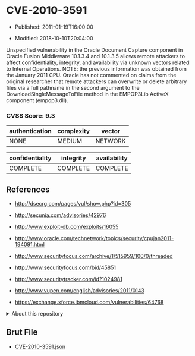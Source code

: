 # CVE-2010-3591

- Published: 2011-01-19T16:00:00

- Modified: 2018-10-10T20:04:00

Unspecified vulnerability in the Oracle Document Capture component in Oracle Fusion Middleware 10.1.3.4 and 10.1.3.5 allows remote attackers to affect confidentiality, integrity, and availability via unknown vectors related to Internal Operations.  NOTE: the previous information was obtained from the January 2011 CPU.  Oracle has not commented on claims from the original researcher that remote attackers can overwrite or delete arbitrary files via a full pathname in the second argument to the DownloadSingleMessageToFile method in the EMPOP3Lib ActiveX component (empop3.dll).

### CVSS Score: **9.3**

| authentication | complexity | vector |
| --- | --- | --- |
| NONE | MEDIUM | NETWORK |

| confidentiality | integrity | availability |
| --- | --- | --- |
| COMPLETE | COMPLETE | COMPLETE |

## References

* http://dsecrg.com/pages/vul/show.php?id=305

* http://secunia.com/advisories/42976

* http://www.exploit-db.com/exploits/16055

* http://www.oracle.com/technetwork/topics/security/cpujan2011-194091.html

* http://www.securityfocus.com/archive/1/515959/100/0/threaded

* http://www.securityfocus.com/bid/45851

* http://www.securitytracker.com/id?1024981

* http://www.vupen.com/english/advisories/2011/0143

* https://exchange.xforce.ibmcloud.com/vulnerabilities/64768

<details>
<summary>About this repository</summary> 

  This repository is part of the project [Live Hack CVE](https://github.com/Live-Hack-CVE). Main website can be found [www.live-hack.org](https://www.live-hack.org) 
  
  Made by [Sn0wAlice](https://github.com/Sn0wAlice) for the people that care about security and need to have a feed of the latest CVEs. Hope you enjoy it, don't forget to star the repo and follow me on [Twitter](https://twitter.com/Sn0wAlice) and [Github](https://github.com/Sn0wAlice). And that is my [personnal website](https://www.alice-snow.me/)

  - [Home Page](https://github.com/Live-Hack-CVE)
  - [Framework](https://github.com/Live-Hack-CVE/cve-framework)
  - [CVE database](https://github.com/Live-Hack-CVE/full_database)
  - [Changelog](https://github.com/Live-Hack-CVE/Changelog)
</details>

## Brut File

* [CVE-2010-3591.json](https://raw.githubusercontent.com/Live-Hack-CVE/full_database/main/cves/2010/CVE-2010-3591.json)

